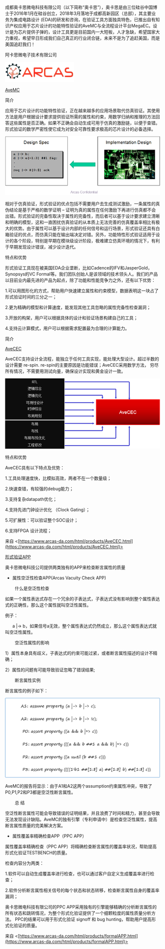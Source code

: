 成都奥卡思微电科技有限公司（以下简称“奥卡思”），奥卡思是由三位硅谷中国博士于2016年1月在硅谷创立，2018年3月落地于成都高新园区（总部），其主要业务为集成电路设计 (EDA)的研发和咨询，在验证工具方面独具特色，已推出自有知识产权应用于芯片设计的功能特性验证的AveMC与全流程设计平台MegaEC。设计是为芯片提供子弹的，设计工具更是目前国内一大短板，人才急缺，希望国家大力重视，希望早日形成我们自己真正的行业闭合链，未来不是为了追赶美国，而是美国追赶我们！

阿卡思微电子技术有限公司

![](attachments/成都奥卡思微电科技有限公司/77d6f6677c2af1ef55aacf849a108c73_MD5.png)

[AveMC](https://www.arcas-da.com/html/products/AveMC.html)

简介

应用于芯片设计的功能特性验证，正在越来越多的应用场景取代仿真验证。其使用方法是用户根据设计要求提供验证所需的属性和约束，用数学归纳和推理的方法回答这些属性是否正确。如果不正确会自动生成可用于仿真的激励链，以便于查错。形式验证的数学严密性使它成为对安全可靠性要求极高的芯片设计的必备选择。

![](attachments/成都奥卡思微电科技有限公司/c1764cfbbac4e72f89b3d9dc6b10678d_MD5.png)

相对于仿真验证，形式验证的优点包括不需要用户去生成测试激励，一条属性的真伪结论是基于严格的数学证明 – 证明为真的属性在任何激励下再进行仿真都不会出错。形式验证的完备性取决于属性的完备性，而后者可以基于设计要求建立清晰和明确的模型，这和一直困扰仿真验证的从本质上无法完善的仿真覆盖率相比有极大的优势。由于属性可以基于设计内部的任何信号和运行场景，形式验证还具有白箱验证的优点，而仿真只能在输出端决定对错。另外，功能特性形式验证适用于设计的各个阶段，特别是早期在模块级设计阶段，极难建立仿真环境的情况下，有利于早期发现设计错误，减少设计迭代。

特点和优势

形式验证工具现在被美国EDA企业垄断，比如Cadence的IFV和JasperGold，Synopsys的VC Formal等。我们团队创始人是该领域的技术领头人。我们的产品以目前业内最先进的产品为起点，除了功能和性能竞争力之外，还有以下优势：

1.可以用图形化的方式，帮助用户快速建立属性和约束模型，数据表明这一块占了形式验证时间的三分之一；

2.更为精确的模型和计算速度，能发现其他工具忽略的属性完备性检查漏洞；

3.开放的构架，用户可以根据具体的设计和验证场景构建自己的工具；

4.支持云计算模式，用户可以根据需求配置最为合理的计算能力。

简介

[AveCEC](https://www.arcas-da.com/html/products/AveCEC.html) 

AveCEC支持设计全流程，能独立于任何工具实现，能处理大型设计。超过半数的设计需要 re-spin. re-spin的主要原因是功能错误；AveCEC采用数学方法， 穷尽所有情况，不需要用测试向量，确保设计实现和黄金设计一致。

![](attachments/成都奥卡思微电科技有限公司/8eacdbafc9120339e02c7c5921e12f8e_MD5.png)

特点和优势

AveCEC具有以下特点及优势：

1.工具处理速度快，比模拟高效，两者不在一个数量级；

2.快速查错，有较强的debug能力；

3.支持复杂datapath优化；

4.支持先进门钟设计优化 （Clock Gating）；

5.可扩展性：可以验证整个SOC设计；

6.支持FPGA 设计流程；

来自 <[https://www.arcas-da.com/html/products/AveCEC.html](https://www.arcas-da.com/html/products/AveCEC.html)>

[形式验证APP](https://www.arcas-da.com/html/products/formalAPP.html)

奥卡思微电科技公司提供两类独有的APP来检查断言属性的质量

- 属性空泛性检查APP(Arcas Vacuity Check APP)

        什么是空泛性检查

如果一个属性表达式存在一个冗余的子表达式，子表达式没有影响到整个属性表达式的正确性，那么这个属性就叫空泛性属性。

例子：

      a |-> b，如果信号a无效，整个属性表达式仍然成立，那么这个属性表达式就叫空泛性属性。

        空泛性属性的影响

1）属性本身具有歧义，子表达式的约束可能过紧，或者断言属性描述的设计不精确；

2）属性的问题有可能导致验证忽略了错误结果;

        断言属性实例

断言属性的例子如下：

![](attachments/成都奥卡思微电科技有限公司/056efb8b3b0058c346fa09dd75e90d53_MD5.png)

AveMC的报告将显示：由于A1和A2这两个assumption约束属性冲突，导致了P0,P1,P2和P3都是空泛性断言属性。

        总 结

空泛性断言属性可能会导致错误的证明结果，并且浪费了时间和精力，甚至会导致无法发现设计缺陷。AveMC的独有引擎（专利申请中）是检查空泛性属性，提高断言属性质量的完美解决方案。

- 属性覆盖率精确检查APP（PPC APP）

属性覆盖率精确检查（PPC APP）将精确检查断言属性的覆盖率状况，帮助提高形式化验证TESTBENCH的质量。

检查内容分为两类：

1.软件可以自动生成覆盖率进行检查，也可以通过客户自定义生成覆盖率进行检查；

2.软件分析断言属性相关信号的每个状态和状态转移，检查断言属性自身的覆盖率漏洞；

奥卡思微电科技有限公司的PPC APP采用独有的引擎能够精确的分析断言属性的所有状态和跳转情况，为整个形式化验证提供了一个细颗粒度的属性质量分析方法。 PPC的结果可以用于形式化验证 signoff 和 bug hunting，帮助用户提高形式化验证的质量。

来自 <[https://www.arcas-da.com/html/products/formalAPP.html](https://www.arcas-da.com/html/products/formalAPP.html)>